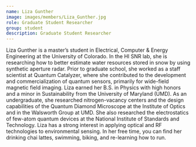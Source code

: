 ```yaml
---
name: Liza Gunther
image: images/members/Liza_Gunther.jpg
role: Graduate Student Researcher
group: student
description: Graduate Student Researcher
---
```


Liza Gunther is a master’s student in Electrical, Computer & Energy Engineering at the University of Colorado. In the HI SNR lab, she is researching how to better estimate water resources stored in snow by using synthetic aperture radar. Prior to graduate school, she worked as a staff scientist at Quantum Catalyzer, where she contributed to the development and commercialization of quantum sensors, primarily for wide-field magnetic field imaging. Liza earned her B.S. in Physics with high honors and a minor in Sustainability from the University of Maryland (UMD). As an undergraduate, she researched nitrogen-vacancy centers and the design capabilities of the Quantum Diamond Microscope at the Institute of Optics and in the Walsworth Group at UMD. She also researched the electrostatics of few-atom quantum devices at the National Institute of Standards and Technology. Liza has a strong interest in applying optical and RF technologies to environmental sensing. In her free time, you can find her drinking chai lattes, swimming, biking, and re-learning how to run. 